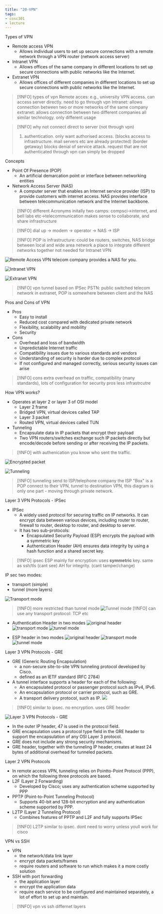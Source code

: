 ```yaml
---
title: "20-VPN"
tags: 
- cosc301
- lecture
---
```



Types of VPN 
- Remote access VPN 
	- Allows individual users to set up secure connections with a remote network through a VPN router (network access server) 
- Intranet VPN 
	- Allows offices of the same company in different locations to set up secure connections with public networks like the Internet. 
- Extranet VPN 
	- Allows offices of different companies in different locations to set up secure connections with public networks like the Internet.

> [!INFO] types of vpn
> Remote acces: e.g., university VPN access. can access server directly. need to go through vpn
> Intranet: allows connection between two or more networks of the same company
> extranet: allows connection between two different companies
> all similar technology. only different usage

> [!INFO] why not connect direct to server (not through vpn)
> 1. authentication. only want authorised access. (blocks access to infrastructure. mail servers etc are already protected) (border getaway) blocks denial of service attack. request that are not authenticated through vpn can simply be dropped

Concepts
- Point Of Presence (POP) 
	- An artificial demarcation point or interface between networking entities 
- Network Access Server (NAS) 
	- A computer server that enables an Internet service provider (ISP) to provide customers with internet access. NAS provides interface between telecommunication network and the Internet backbone.

> [!INFO] different Acronyms
> initally two camps: compsci->internet, and bell labs etc->telecommunication
> makes sense to collaborate, and share infrastructure

> [!INFO] dial up -> modem -> operator -> NAS -> ISP

> [!INFO] POP 
> is infrastructure: could be routers, switches, NAS
> bridge between local and wide area network
> a place to integrate different networks together
> not needed for Intranet VPN

![Remote Access VPN](https://i.imgur.com/Mh9PczP.png)
telecom company provides a NAS for you. 

![Intranet VPN](https://i.imgur.com/Hbb0H4C.png)

![Extranet VPN](https://i.imgur.com/r3EAtoW.png)

> [!INFO] vpn tunnel based on IPSec
> PSTN: public switched telecom network
> in extranet, POP is somewhere between client and the NAS

Pros and Cons of VPN 
- Pros 
	- Easy to install 
	- Reduced cost compared with dedicated private network 
	- Flexibility, scalability and mobility 
	- Security 
- Cons 
	- Overhead and loss of bandwidth 
	- Unpredictable Internet traffic 
	- Compatibility issues due to various standards and vendors 
	- Understanding of security is harder due to complex protocol 
	- If not configured and managed correctly, serious security issues can arise

> [!INFO] cons extra overhead on traffic, compatibility (many standards), lots of configuration for security 
> pros less infrastrcutre

How VPN works? 
- Operates at layer 2 or layer 3 of OSI model 
	- Layer 2 frame 
	- Bridged VPN, virtual devices called TAP 
	- Layer 3 packet 
	- Routed VPN, virtual devices called TUN 
- Tunneling 
	- Encapsulate data in IP packets that encrypt their payload 
	- Two VPN routers/switches exchange such IP packets directly but encode/decode before sending or after receiving the IP packets.

> [!INFO] with authenication you know who sent the traffic. 

![Encrypted packet](https://i.imgur.com/H8JHhoC.png)

![Tunneling](https://i.imgur.com/umrSZlA.png)

> [!INFO] tunneling
> send to ISP/telephone company
> the ISP "Box" is a POP
> connect to their VPN, tunnel to destination VPN, 
> this diagram is only one part - moving through private network. 

Layer 3 VPN Protocols - IPSec 
- IPSec 
	- A widely used protocol for securing traffic on IP networks. It can encrypt data between various devices, including router to router, firewall to router, desktop to router, and desktop to server. 
	- It has two sub-protocols: 
		- Encapsulated Security Payload (ESP) encrypts the payload with a symmetric key 
		- Authentication Header (AH) ensures data integrity by using a hash function and a shared secret key.

> [!INFO] ipsec
> ESP mainly for encryption: uses **symmetric** key. same as ssh/tls (cant see)
> AH for integrity. (cant tamper/change)

IP sec two modes:
- transport (simple)
- tunnel (more layers)

![Transport mode](https://i.imgur.com/OhDec9W.png)
> [!INFO] more restricted than tunnel mode
![Tunnel mode](https://i.imgur.com/uehDnMw.png)
> [!INFO] can use any transport protocol: TCP etc


- Authentication Header in two modes
![original header](https://i.imgur.com/eMEsV0m.png)
![transport mode](https://i.imgur.com/oDiGfQN.png)
![tunnel mode](https://i.imgur.com/nsm5bMl.png)

- ESP header in two modes
![original header](https://i.imgur.com/bApUC0V.png)
![transport mode](https://i.imgur.com/BWVQf1i.png)
![tunnel mode](https://i.imgur.com/oAKeikJ.png)

Layer 3 VPN Protocols - GRE 
- GRE (Generic Routing Encapsulation) 
	- a non-secure site-to-site VPN tunneling protocol developed by Cisco. 
	- defined as an IETF standard (RFC 2784)
- A tunnel interface supports a header for each of the following: 
	- An encapsulated protocol or passenger protocol such as IPv4, IPv6. 
	- An encapsulation protocol or carrier protocol, such as GRE. 
	- A transport delivery protocol, such as IP.
![](https://i.imgur.com/8i28t6S.png)

> [!INFO] similar to ipsec. no encryption. uses GRE header

![Layer 3 VPN Protocols - GRE](https://i.imgur.com/RI1lqow.png)
- In the outer IP header, 47 is used in the protocol field. 
- GRE encapsulation uses a protocol type field in the GRE header to support the encapsulation of any OSI Layer 3 protocol. 
- GRE does not include any strong security mechanisms. 
- GRE header, together with the tunneling IP header, creates at least 24 bytes of additional overhead for tunneled packets.

Layer 2 VPN Protocols 
- In remote access VPN, tunneling relies on Pointto-Point Protocol (PPP), on which the following three protocols are based. 
- L2F (Layer 2 Forwarding)
	- Developed by Cisco; uses any authentication scheme supported by PPP 
- PPTP (Point-to-Point Tunneling Protocol)
	- Supports 40-bit and 128-bit encryption and any authentication scheme supported by PPP. 
- L2TP (Layer 2 Tunneling Protocol)
	- Combines features of PPTP and L2F and fully supports IPSec

> [!INFO] L2TP similar to ipsec. dont need to worry  unless youll work for cisco

VPN vs SSH 
- VPN 
	- the network/data link layer 
	- encrypt data packets/frames 
	- require routers and software to run which makes it a more costly solution 
- SSH with port forwarding 
	- the application layer 
	- encrypt the application data 
	- require each service to be configured and maintained separately, a lot of effort to set up and maintain.

> [!INFO] vpn vs ssh differnet layers